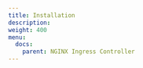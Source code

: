 ```yaml
---
title: Installation
description:
weight: 400
menu:
  docs:
    parent: NGINX Ingress Controller
---
```

